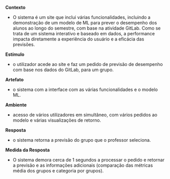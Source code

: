 **Contexto**

- O sistema é um site que inclui várias funcionalidades, incluindo a demonstração de um modelo de ML para prever o desempenho dos alunos ao longo do semestre, com base na atividade GitLab. Como se trata de um sistema interativo e baseado em dados, a performance impacta diretamente a experiência do usuário e a eficácia das previsões.

**Estímulo**

- o utilizador acede ao site e faz um pedido de previsão de desempenho com base nos dados do GitLab, para um grupo.

**Artefato**

- o sistema com a interface com as várias funcionalidades e o modelo ML.

**Ambiente**

- acesso de vários utilizadores em simultâneo, com vários pedidos ao modelo e várias visualizações de retorno.

**Resposta**

- o sistema retorna a previsão do grupo que o professor seleciona.

**Medida da Resposta**

- O sistema demora cerca de 1 segundos a processar o pedido e retornar a previsão e as informações adicionais (comparação das métricas média dos grupos e categoria por grupos).